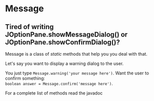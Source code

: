 # Message
<h2>Tired of writing JOptionPane.showMessageDialog() or JOptionPane.showConfirmDialog()?</h2>
<p>Message is a class of <em>static</em> methods that help you you deal with that.

Let's say you want to display a warning dialog to the user.

You just type ```Message.warning('your message here')```.
Want the user to confirm something:<br>
```boolean answer = Message.confirm('message here')```.

For a complete list of methods read the  javadoc

